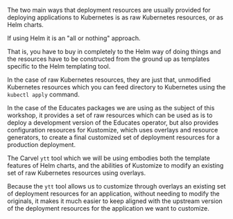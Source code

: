 The two main ways that deployment resources are usually provided for deploying
applications to Kubernetes is as raw Kubernetes resources, or as Helm charts.

If using Helm it is an "all or nothing" approach.

That is, you have to buy in completely to the Helm way of doing things and
the resources have to be constructed from the ground up as templates specific
to the Helm templating tool.

In the case of raw Kubernetes resources, they are just that, unmodified
Kubernetes resources which you can feed directory to Kubernetes using the
``kubectl apply`` command.

In the case of the Educates packages we are using as the subject of this
workshop, it provides a set of raw resources which can be used as is to deploy
a development version of the Educates operator, but also provides
configuration resources for Kustomize, which uses overlays and resource
generators, to create a final customized set of deployment resources for a
production deployment.

The Carvel ``ytt`` tool which we will be using embodies both the template
features of Helm charts, and the abilities of Kustomize to modify an existing
set of raw Kubernetes resources using overlays.

Because the ``ytt`` tool allows us to customize through overlays an existing
set of deployment resources for an application, without needing to modify the
originals, it makes it much easier to keep aligned with the upstream version
of the deployment resources for the application we want to customize.
